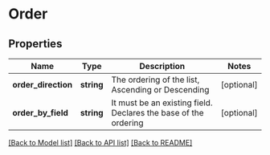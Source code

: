# Order

## Properties
Name | Type | Description | Notes
------------ | ------------- | ------------- | -------------
**order_direction** | **string** | The ordering of the list, Ascending or Descending | [optional] 
**order_by_field** | **string** | It must be an existing field. Declares the base of the ordering | [optional] 


[[Back to Model list]](../README.md#documentation-for-models) [[Back to API list]](../README.md#documentation-for-api-endpoints) [[Back to README]](../README.md)


